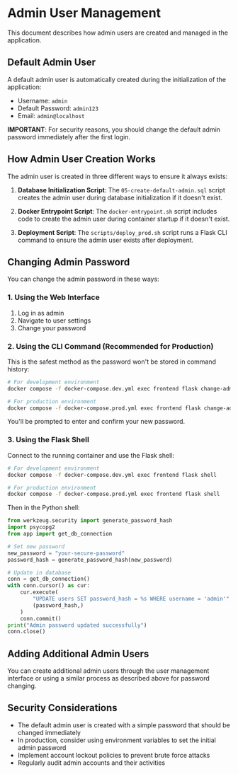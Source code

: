 # Admin User Management

This document describes how admin users are created and managed in the application.

## Default Admin User

A default admin user is automatically created during the initialization of the application:

- Username: `admin`
- Default Password: `admin123`
- Email: `admin@localhost`

**IMPORTANT**: For security reasons, you should change the default admin password immediately after the first login.

## How Admin User Creation Works

The admin user is created in three different ways to ensure it always exists:

1. **Database Initialization Script**: The `05-create-default-admin.sql` script creates the admin user during database initialization if it doesn't exist.

2. **Docker Entrypoint Script**: The `docker-entrypoint.sh` script includes code to create the admin user during container startup if it doesn't exist.

3. **Deployment Script**: The `scripts/deploy_prod.sh` script runs a Flask CLI command to ensure the admin user exists after deployment.

## Changing Admin Password

You can change the admin password in these ways:

### 1. Using the Web Interface

1. Log in as admin
2. Navigate to user settings
3. Change your password

### 2. Using the CLI Command (Recommended for Production)

This is the safest method as the password won't be stored in command history:

```bash
# For development environment
docker compose -f docker-compose.dev.yml exec frontend flask change-admin-password

# For production environment
docker compose -f docker-compose.prod.yml exec frontend flask change-admin-password
```

You'll be prompted to enter and confirm your new password.

### 3. Using the Flask Shell

Connect to the running container and use the Flask shell:

```bash
# For development environment
docker compose -f docker-compose.dev.yml exec frontend flask shell

# For production environment
docker compose -f docker-compose.prod.yml exec frontend flask shell
```

Then in the Python shell:

```python
from werkzeug.security import generate_password_hash
import psycopg2
from app import get_db_connection

# Set new password
new_password = "your-secure-password"
password_hash = generate_password_hash(new_password)

# Update in database
conn = get_db_connection()
with conn.cursor() as cur:
    cur.execute(
        "UPDATE users SET password_hash = %s WHERE username = 'admin'",
        (password_hash,)
    )
    conn.commit()
print("Admin password updated successfully")
conn.close()
```

## Adding Additional Admin Users

You can create additional admin users through the user management interface or using a similar process as described above for password changing.

## Security Considerations

- The default admin user is created with a simple password that should be changed immediately
- In production, consider using environment variables to set the initial admin password
- Implement account lockout policies to prevent brute force attacks
- Regularly audit admin accounts and their activities
